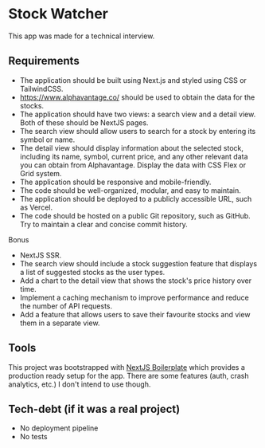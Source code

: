 # Stock Watcher

This app was made for a technical interview.

## Requirements
 - The application should be built using Next.js and styled using CSS or TailwindCSS.
 - https://www.alphavantage.co/ should be used to obtain the data for the stocks.
 - The application should have two views: a search view and a detail view. Both of these should be NextJS pages.
 - The search view should allow users to search for a stock by entering its symbol or name.
 - The detail view should display information about the selected stock, including its name, symbol, current price, and any other relevant data you can obtain from Alphavantage. Display the data with CSS Flex or Grid system.
 - The application should be responsive and mobile-friendly.
 - The code should be well-organized, modular, and easy to maintain.
 - The application should be deployed to a publicly accessible URL, such as Vercel.
 - The code should be hosted on a public Git repository, such as GitHub. Try to maintain a clear and concise commit history.

Bonus
 - NextJS SSR.
 - The search view should include a stock suggestion feature that displays a list of suggested stocks as the user types.
 - Add a chart to the detail view that shows the stock's price history over time.
 - Implement a caching mechanism to improve performance and reduce the number of API requests.
 - Add a feature that allows users to save their favourite stocks and view them in a separate view.

## Tools
This project was bootstrapped with [NextJS Boilerplate](https://github.com/ixartz/Next-js-Boilerplate) which provides a production ready setup for the app. There are some features (auth, crash analytics, etc.) I don't intend to use though.

## Tech-debt (if it was a real project)
- No deployment pipeline
- No tests